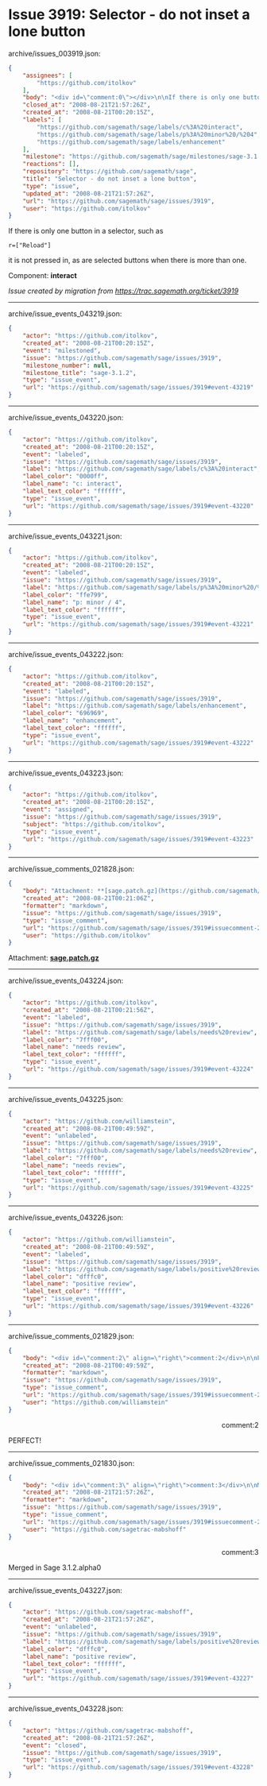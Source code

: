 # Issue 3919: Selector - do not inset a lone button

archive/issues_003919.json:
```json
{
    "assignees": [
        "https://github.com/itolkov"
    ],
    "body": "<div id=\"comment:0\"></div>\n\nIf there is only one button in a selector, such as\n\n```\nr=[\"Reload\"]\n```\nit is not pressed in, as are selected buttons when there is more than one.\n\nComponent: **interact**\n\n_Issue created by migration from https://trac.sagemath.org/ticket/3919_\n\n",
    "closed_at": "2008-08-21T21:57:26Z",
    "created_at": "2008-08-21T00:20:15Z",
    "labels": [
        "https://github.com/sagemath/sage/labels/c%3A%20interact",
        "https://github.com/sagemath/sage/labels/p%3A%20minor%20/%204",
        "https://github.com/sagemath/sage/labels/enhancement"
    ],
    "milestone": "https://github.com/sagemath/sage/milestones/sage-3.1.2",
    "reactions": [],
    "repository": "https://github.com/sagemath/sage",
    "title": "Selector - do not inset a lone button",
    "type": "issue",
    "updated_at": "2008-08-21T21:57:26Z",
    "url": "https://github.com/sagemath/sage/issues/3919",
    "user": "https://github.com/itolkov"
}
```
<div id="comment:0"></div>

If there is only one button in a selector, such as

```
r=["Reload"]
```
it is not pressed in, as are selected buttons when there is more than one.

Component: **interact**

_Issue created by migration from https://trac.sagemath.org/ticket/3919_





---

archive/issue_events_043219.json:
```json
{
    "actor": "https://github.com/itolkov",
    "created_at": "2008-08-21T00:20:15Z",
    "event": "milestoned",
    "issue": "https://github.com/sagemath/sage/issues/3919",
    "milestone_number": null,
    "milestone_title": "sage-3.1.2",
    "type": "issue_event",
    "url": "https://github.com/sagemath/sage/issues/3919#event-43219"
}
```



---

archive/issue_events_043220.json:
```json
{
    "actor": "https://github.com/itolkov",
    "created_at": "2008-08-21T00:20:15Z",
    "event": "labeled",
    "issue": "https://github.com/sagemath/sage/issues/3919",
    "label": "https://github.com/sagemath/sage/labels/c%3A%20interact",
    "label_color": "0000ff",
    "label_name": "c: interact",
    "label_text_color": "ffffff",
    "type": "issue_event",
    "url": "https://github.com/sagemath/sage/issues/3919#event-43220"
}
```



---

archive/issue_events_043221.json:
```json
{
    "actor": "https://github.com/itolkov",
    "created_at": "2008-08-21T00:20:15Z",
    "event": "labeled",
    "issue": "https://github.com/sagemath/sage/issues/3919",
    "label": "https://github.com/sagemath/sage/labels/p%3A%20minor%20/%204",
    "label_color": "ffe799",
    "label_name": "p: minor / 4",
    "label_text_color": "ffffff",
    "type": "issue_event",
    "url": "https://github.com/sagemath/sage/issues/3919#event-43221"
}
```



---

archive/issue_events_043222.json:
```json
{
    "actor": "https://github.com/itolkov",
    "created_at": "2008-08-21T00:20:15Z",
    "event": "labeled",
    "issue": "https://github.com/sagemath/sage/issues/3919",
    "label": "https://github.com/sagemath/sage/labels/enhancement",
    "label_color": "696969",
    "label_name": "enhancement",
    "label_text_color": "ffffff",
    "type": "issue_event",
    "url": "https://github.com/sagemath/sage/issues/3919#event-43222"
}
```



---

archive/issue_events_043223.json:
```json
{
    "actor": "https://github.com/itolkov",
    "created_at": "2008-08-21T00:20:15Z",
    "event": "assigned",
    "issue": "https://github.com/sagemath/sage/issues/3919",
    "subject": "https://github.com/itolkov",
    "type": "issue_event",
    "url": "https://github.com/sagemath/sage/issues/3919#event-43223"
}
```



---

archive/issue_comments_021828.json:
```json
{
    "body": "Attachment: **[sage.patch.gz](https://github.com/sagemath/sage/files/ticket3919/sage.patch.gz)**",
    "created_at": "2008-08-21T00:21:06Z",
    "formatter": "markdown",
    "issue": "https://github.com/sagemath/sage/issues/3919",
    "type": "issue_comment",
    "url": "https://github.com/sagemath/sage/issues/3919#issuecomment-21828",
    "user": "https://github.com/itolkov"
}
```

Attachment: **[sage.patch.gz](https://github.com/sagemath/sage/files/ticket3919/sage.patch.gz)**



---

archive/issue_events_043224.json:
```json
{
    "actor": "https://github.com/itolkov",
    "created_at": "2008-08-21T00:21:56Z",
    "event": "labeled",
    "issue": "https://github.com/sagemath/sage/issues/3919",
    "label": "https://github.com/sagemath/sage/labels/needs%20review",
    "label_color": "7fff00",
    "label_name": "needs review",
    "label_text_color": "ffffff",
    "type": "issue_event",
    "url": "https://github.com/sagemath/sage/issues/3919#event-43224"
}
```



---

archive/issue_events_043225.json:
```json
{
    "actor": "https://github.com/williamstein",
    "created_at": "2008-08-21T00:49:59Z",
    "event": "unlabeled",
    "issue": "https://github.com/sagemath/sage/issues/3919",
    "label": "https://github.com/sagemath/sage/labels/needs%20review",
    "label_color": "7fff00",
    "label_name": "needs review",
    "label_text_color": "ffffff",
    "type": "issue_event",
    "url": "https://github.com/sagemath/sage/issues/3919#event-43225"
}
```



---

archive/issue_events_043226.json:
```json
{
    "actor": "https://github.com/williamstein",
    "created_at": "2008-08-21T00:49:59Z",
    "event": "labeled",
    "issue": "https://github.com/sagemath/sage/issues/3919",
    "label": "https://github.com/sagemath/sage/labels/positive%20review",
    "label_color": "dfffc0",
    "label_name": "positive review",
    "label_text_color": "ffffff",
    "type": "issue_event",
    "url": "https://github.com/sagemath/sage/issues/3919#event-43226"
}
```



---

archive/issue_comments_021829.json:
```json
{
    "body": "<div id=\"comment:2\" align=\"right\">comment:2</div>\n\nPERFECT!",
    "created_at": "2008-08-21T00:49:59Z",
    "formatter": "markdown",
    "issue": "https://github.com/sagemath/sage/issues/3919",
    "type": "issue_comment",
    "url": "https://github.com/sagemath/sage/issues/3919#issuecomment-21829",
    "user": "https://github.com/williamstein"
}
```

<div id="comment:2" align="right">comment:2</div>

PERFECT!



---

archive/issue_comments_021830.json:
```json
{
    "body": "<div id=\"comment:3\" align=\"right\">comment:3</div>\n\nMerged in Sage 3.1.2.alpha0",
    "created_at": "2008-08-21T21:57:26Z",
    "formatter": "markdown",
    "issue": "https://github.com/sagemath/sage/issues/3919",
    "type": "issue_comment",
    "url": "https://github.com/sagemath/sage/issues/3919#issuecomment-21830",
    "user": "https://github.com/sagetrac-mabshoff"
}
```

<div id="comment:3" align="right">comment:3</div>

Merged in Sage 3.1.2.alpha0



---

archive/issue_events_043227.json:
```json
{
    "actor": "https://github.com/sagetrac-mabshoff",
    "created_at": "2008-08-21T21:57:26Z",
    "event": "unlabeled",
    "issue": "https://github.com/sagemath/sage/issues/3919",
    "label": "https://github.com/sagemath/sage/labels/positive%20review",
    "label_color": "dfffc0",
    "label_name": "positive review",
    "label_text_color": "ffffff",
    "type": "issue_event",
    "url": "https://github.com/sagemath/sage/issues/3919#event-43227"
}
```



---

archive/issue_events_043228.json:
```json
{
    "actor": "https://github.com/sagetrac-mabshoff",
    "created_at": "2008-08-21T21:57:26Z",
    "event": "closed",
    "issue": "https://github.com/sagemath/sage/issues/3919",
    "type": "issue_event",
    "url": "https://github.com/sagemath/sage/issues/3919#event-43228"
}
```

